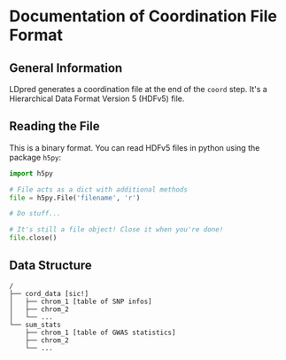 # Documentation of Coordination File Format

## General Information
LDpred generates a coordination file at the end of the `coord` step.
It's a Hierarchical Data Format Version 5 (HDFv5) file.

## Reading the File
This is a binary format.
You can read HDFv5 files in python using the package `h5py`:

```python
import h5py

# File acts as a dict with additional methods
file = h5py.File('filename', 'r')

# Do stuff...

# It's still a file object! Close it when you're done!
file.close()
```

## Data Structure
```
/
├── cord_data [sic!]
│   ├── chrom_1 [table of SNP infos]
│   ├── chrom_2
│   └── ...
└── sum_stats
    ├── chrom_1 [table of GWAS statistics]
    ├── chrom_2
    └── ...
```